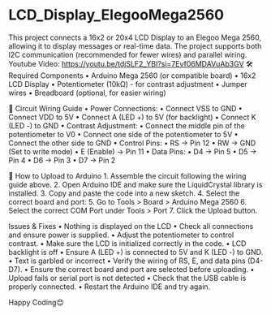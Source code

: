 # LCD_Display_ElegooMega2560
This project connects a 16x2 or 20x4 LCD Display to an Elegoo Mega 2560, allowing it to display messages or real-time data. The project supports both I2C communication (recommended for fewer wires) and parallel wiring.
Youtube Video:
https://youtu.be/tdjSLF2_YBI?si=7Evf06MDAVuAb3GV
🛠️ Required Components
	•	Arduino Mega 2560 (or compatible board)
	•	16x2 LCD Display
	•	Potentiometer (10kΩ) - for contrast adjustment
	•	Jumper wires
	•	Breadboard (optional, for easier wiring)



 🔌 Circuit Wiring Guide
	•	Power Connections:
	•	Connect VSS to GND
	•	Connect VDD to 5V
	•	Connect A (LED +) to 5V (for backlight)
	•	Connect K (LED -) to GND
	•	Contrast Adjustment:
	•	Connect the middle pin of the potentiometer to V0
	•	Connect one side of the potentiometer to 5V
	•	Connect the other side to GND
	•	Control Pins:
	•	RS → Pin 12
	•	RW → GND (Set to write mode)
	•	E (Enable) → Pin 11
	•	Data Pins:
	•	D4 → Pin 5
	•	D5 → Pin 4
	•	D6 → Pin 3
	•	D7 → Pin 2




🚀 How to Upload to Arduino
	1.	Assemble the circuit following the wiring guide above.
	2.	Open Arduino IDE and make sure the LiquidCrystal library is installed.
	3.	Copy and paste the code into a new sketch.
	4.	Select the correct board and port:
	5.	Go to Tools > Board > Arduino Mega 2560
	6.	Select the correct COM Port under Tools > Port
	7.	Click the Upload button.


 
 Issues & Fixes
	•	Nothing is displayed on the LCD
	•	Check all connections and ensure power is supplied.
	•	Adjust the potentiometer to control contrast.
	•	Make sure the LCD is initialized correctly in the code.
	•	LCD backlight is off
	•	Ensure A (LED +) is connected to 5V and K (LED -) to GND.
	•	Text is garbled or incorrect
	•	Verify the wiring of RS, E, and data pins (D4-D7).
	•	Ensure the correct board and port are selected before uploading.
	•	Upload fails or serial port is not detected
	•	Check that the USB cable is properly connected.
	•	Restart the Arduino IDE and try again.

 
Happy Coding😊
